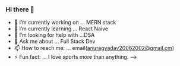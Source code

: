 ### Hi there 👋


- 🔭 I’m currently working on ... MERN stack
- 🌱 I’m currently learning ... React Naive
- 🤔 I’m looking for help with ...DSA
- 💬 Ask me about ... Full Stack Dev
- 📫 How to reach me: ... email(anuragyadav20062002@gmail.cm)
- ⚡ Fun fact: ... I love sports more than anything.
-->
